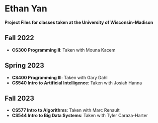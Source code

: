 # Ethan Yan

**Project Files for classes taken at the University of Wisconsin-Madison**

## Fall 2022
- **CS300 Programming II**: Taken with Mouna Kacem

## Spring 2023
- **CS400 Programming III**: Taken with Gary Dahl
- **CS540 Intro to Artificial Intelligence**: Taken with Josiah Hanna

## Fall 2023
- **CS577 Intro to Algorithms**: Taken with Marc Renault
- **CS544 Intro to Big Data Systems**: Taken with Tyler Caraza-Harter

